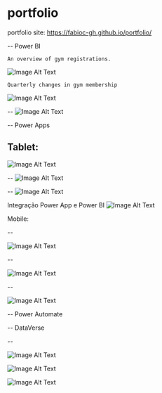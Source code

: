# portfolio
 portfolio
 site: https://fabioc-gh.github.io/portfolio/


-- Power BI

    An overview of gym registrations.
![Image Alt Text](arquivo/imgGitPortfolio/pbi_1.JPG)

    Quarterly changes in gym membership
![Image Alt Text](arquivo/imgGitPortfolio/pbi_6.JPG)

--
![Image Alt Text](arquivo/imgGitPortfolio/pbi_8.JPG)


-- Power Apps

Tablet:
--
![Image Alt Text](arquivo/imgGitPortfolio/t_login.JPG)

--
![Image Alt Text](arquivo/imgGitPortfolio/t_home.JPG)

--
![Image Alt Text](arquivo/imgGitPortfolio/t_gestaoGinasio.JPG)

Integração Power App e Power BI
![Image Alt Text](arquivo/imgGitPortfolio/t_pbi.JPG)

Mobile:

--

![Image Alt Text](arquivo/imgGitPortfolio/m_camera.JPG)

--

![Image Alt Text](arquivo/imgGitPortfolio/m_listaTarefas.JPG)

--

![Image Alt Text](arquivo/imgGitPortfolio/m_galeria.JPG)

-- Power Automate


-- DataVerse

--

![Image Alt Text](arquivo/imgGitPortfolio/dv_4.JPG)

![Image Alt Text](arquivo/imgGitPortfolio/dv_1.JPG)

![Image Alt Text](arquivo/imgGitPortfolio/dv_3.JPG)
